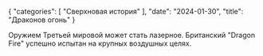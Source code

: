 {
   "categories": [
      "Сверхновая история"
   ],
   "date": "2024-01-30",
   "title": "Драконов огонь"
}

Оружием Третьей мировой может стать лазерное. Британский "Dragon Fire" успешно испытан на крупных воздушных целях.
